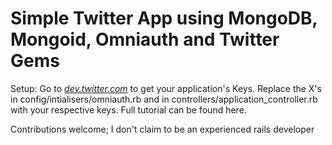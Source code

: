 # Simple Twitter App using MongoDB, Mongoid, Omniauth and Twitter Gems

Setup:
Go to [*dev.twitter.com*](http://dev.Twitter.com) to get your application's Keys. Replace the X's in config/intialisers/omniauth.rb and in controllers/application_controller.rb with your respective keys. Full tutorial can be found here.

Contributions welcome; I don't claim to be an experienced rails developer

